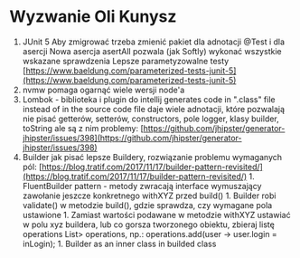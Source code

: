 # Wyzwanie Oli Kunysz

1. JUnit 5 Aby zmigrować trzeba zmienić pakiet dla adnotacji @Test i dla asercji Nowa asercja asertAll pozwala \(jak Softly\) wykonać wszystkie wskazane sprawdzenia Lepsze parametyzowalne testy [https://www.baeldung.com/parameterized-tests-junit-5](https://www.baeldung.com/parameterized-tests-junit-5)
2. nvmw pomaga ogarnąć wiele wersji node'a
3. Lombok - biblioteka i plugin do intellij generates code in ".class" file instead of in the source code file daje wiele adnotacji, które pozwalają nie pisać getterów, setterów, constructors, pole logger, klasy builder, toString ale są z nim problemy: [https://github.com/jhipster/generator-jhipster/issues/398](https://github.com/jhipster/generator-jhipster/issues/398)
4. Builder jak pisać lepsze Buildery, rozwiązanie problemu wymaganych pól: [https://blog.tratif.com/2017/11/17/builder-pattern-revisited/](https://blog.tratif.com/2017/11/17/builder-pattern-revisited/) 1. FluentBuilder pattern - metody zwracają interface wymuszający zawołanie jeszcze konkretnego withXYZ przed build\(\) 1. Builder robi validate\(\) w metodzie build\(\), gdzie sprawdza, czy wymagane pola ustawione 1. Zamiast wartości podawane w metodzie withXYZ ustawiać w polu xyz buildera, lub co gorsza tworzonego obiektu, zbieraj listę operations List&gt; operations, np.: operations.add\(user -&gt; user.login = inLogin\); 1. Builder as an inner class in builded class

